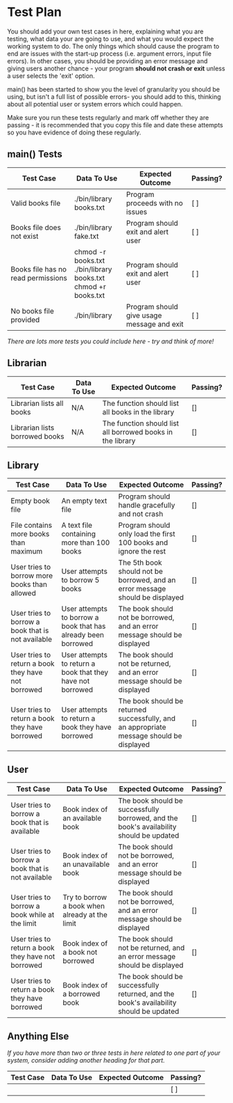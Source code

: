 # Test Plan

You should add your own test cases in here, explaining what you are testing, what data your are going to use, and what you would expect the working system to do. The only things which should cause the program to end are issues with the start-up process (i.e. argument errors, input file errors). In other cases, you should be providing an error message and giving users another chance - your program **should not crash or exit** unless a user selects the 'exit' option.

main() has been started to show you the level of granularity you should be using, but isn't a full list of possible errors- you should add to this, thinking about all potential user or system errors which could happen.

Make sure you run these tests regularly and mark off whether they are passing - it is recommended that you copy this file and date these attempts so you have evidence of doing these regularly.

## main() Tests

| Test Case      | Data To Use | Expected Outcome | Passing? |
| ----------- | ----------- | ----------- | ------------ |
| Valid books file  | ./bin/library books.txt  | Program proceeds with no issues | [ ] |
| Books file does not exist  |  ./bin/library fake.txt  |  Program should exit and alert user | [ ] |
| Books file has no read permissions | chmod -r books.txt <br> ./bin/library books.txt <br> chmod +r books.txt | Program should exit and alert user | [ ] |
| No books file provided | ./bin/library  | Program should give usage message and exit | [ ] |

*There are lots more tests you could include here - try and think of more!*

## Librarian

| Test Case | Data To Use | Expected Outcome | Passing? |
| -- | -- | -- | -- |
| Librarian lists all books | N/A | The function should list all books in the library | [] |
| Librarian lists borrowed books | N/A | The function should list all borrowed books in the library | [] |

## Library

| Test Case | Data To Use | Expected Outcome | Passing? |
| -- | -- | -- | -- |
| Empty book file | An empty text file | Program should handle gracefully and not crash | [] |
| File contains more books than maximum | A text file containing more than 100 books | Program should only load the first 100 books and ignore the rest | [] |
| User tries to borrow more books than allowed | User attempts to borrow 5 books | The 5th book should not be borrowed, and an error message should be displayed | [] |
| User tries to borrow a book that is not available | User attempts to borrow a book that has already been borrowed | The book should not be borrowed, and an error message should be displayed | [] |
| User tries to return a book they have not borrowed | User attempts to return a book that they have not borrowed | The book should not be returned, and an error message should be displayed | [] |
| User tries to return a book they have borrowed | User attempts to return a book they have borrowed | The book should be returned successfully, and an appropriate message should be displayed | [] |

## User

| Test Case | Data To Use | Expected Outcome | Passing? |
| -- | -- | -- | -- |
| User tries to borrow a book that is available | Book index of an available book | The book should be successfully borrowed, and the book's availability should be updated | [] |
| User tries to borrow a book that is not available | Book index of an unavailable book | The book should not be borrowed, and an error message should be displayed | [] |
| User tries to borrow a book while at the limit | Try to borrow a book when already at the limit | The book should not be borrowed, and an error message should be displayed | [] |
| User tries to return a book they have not borrowed | Book index of a book not borrowed | The book should not be returned, and an error message should be displayed | [] |
| User tries to return a book they have borrowed | Book index of a borrowed book | The book should be successfully returned, and the book's availability should be updated | [] |

## Anything Else

*If you have more than two or three tests in here related to one part of your system, consider adding another heading for that part.*

 | Test Case | Data To Use | Expected Outcome | Passing? |
 | -- | -- | -- | -- |
 |  |  |  | [ ] |
